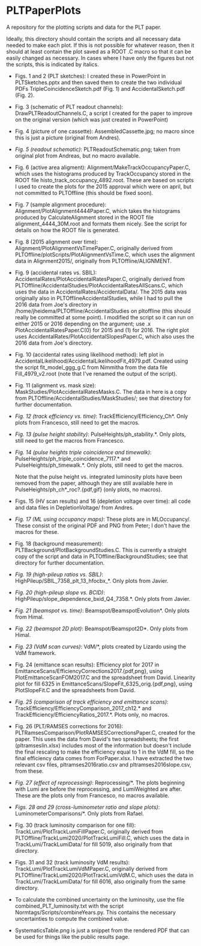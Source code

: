 # PLTPaperPlots
A repository for the plotting scripts and data for the PLT paper.

Ideally, this directory should contain the scripts and all necessary data needed to make each plot. If this is not possible for whatever reason, then it should at least contain the plot saved as a ROOT .C macro so that it can be easily changed as necessary. In cases where I have only the figures but not the scripts, this is indicated by italics.

* Figs. 1 and 2 (PLT sketches): I created these in PowerPoint in PLTSketches.pptx and then saved them to create the two individual PDFs TripleCoincidenceSketch.pdf (Fig. 1) and AccidentalSketch.pdf (Fig. 2).

* Fig. 3 (schematic of PLT readout channels): DrawPLTReadoutChannels.C, a script I created for the paper to improve on the original version (which was just created in PowerPoint)

* Fig. 4 (picture of one cassette): AssembledCassette.jpg; no macro since this is just a picture (original from Andres). 

* *Fig. 5 (readout schematic)*: PLTReadoutSchematic.png; taken from original plot from Andreas, but no macro available.

* Fig. 6 (active area aligment): Alignment/MakeTrackOccupancyPaper.C, which uses the histograms produced by TrackOccupancy stored in the ROOT file histo_track_occupancy_4892.root. These are based on scripts I used to create the plots for the 2015 approval which were on april, but not committed to PLTOffline (this should be fixed soon).

* Fig. 7 (sample alignment procedure): Alignment/PlotAlignment4444Paper.C, which takes the histograms produced by CalculateAlignment stored in the ROOT file alignment_4444_30M.root and formats them nicely. See the script for details on how the ROOT file is generated.

* Fig. 8 (2015 alignment over time): Alignment/PlotAlignmentVsTimePaper.C, originally derived from PLTOffline/plotScripts/PlotAlignmentVsTime.C, which uses the alignment data in Alignment2015/, originally from PLTOffline/ALIGNMENT.

* Fig. 9 (accidental rates vs. SBIL): AccidentalRates/PlotAccidentalRatesPaper.C, originally derived from PLTOffline/AccidentalStudies/PlotAccidentalRatesAllScans.C, which uses the data in AccidentalRates/AccidentalData/. The 2015 data was originally also in PLTOfflineAccidentalStudies, while I had to pull the 2016 data from Joe's directory in /home/jheidema/PLTOffline/AccidentalStudies on pltoffline (this should really be committed at some point). I modified the script so it can run on either 2015 or 2016 depending on the argument; use .x PlotAccidentalRatesPaper.C(0) for 2015 and (1) for 2016. The right plot uses AccidentalRates/PlotAccidentalSlopesPaper.C, which also uses the 2016 data from Joe's directory.

* Fig. 10 (accidental rates using likelihood method): left plot in AccidentalLikelihood/AccidentalLikelihoodFit_4979.pdf. Created using the script fit_model_ggg_g.C from Nimmitha from the data file Fill_4979_v2.root (note that I've renamed the output of the script).

* Fig. 11 (alignment vs. mask size): MaskStudies/PlotAccidentalRatesMasks.C. The data in here is a copy from PLTOffline/AccidentalStudies/MaskStudies/; see that directory for further documentation.

* *Fig. 12 (track efficiency vs. time)*: TrackEfficiency/Efficiency_Ch*. Only plots from Francesco, still need to get the macros.

* *Fig. 13 (pulse height stability)*: PulseHeights/ph_stability.*. Only plots, still need to get the macros from Francesco.

* *Fig. 14 (pulse heights triple coincidence and timewalk)*: PulseHeights/ph_triple_coincidence_7117.* and PulseHeights/ph_timewalk.*. Only plots, still need to get the macros.

   Note that the pulse height vs. integrated luminosity plots have been removed from the paper, although they are still available here in PulseHeights/ph_ch*_roc?.{pdf,gif} (only plots, no macros).

* Figs. 15 (HV scan results) and 16 (depletion voltage over time): all code and data files in DepletionVoltage/ from Andres.

* *Fig. 17 (ML using occupancy maps)*: These plots are in MLOccupancy/. These consist of the original PDF and PNG from Peter; I don't have the macros for these.

* Fig. 18 (background measurement): PLTBackground/PlotBackgroundStudies.C. This is currently a straight copy of the script and data in PLTOffline/BackgroundStudies; see that directory for further documentation.

* *Fig. 19 (high-pileup ratios vs. SBIL)*: HighPileup/SBIL_7358_plt_13_hfocbx_*. Only plots from Javier.

* *Fig. 20 (high-pileup slope vs. BCID)*: HighPileup/slope_dependence_bxid_Q4_7358.*. Only plots from Javier.

* *Fig. 21 (beamspot vs. time)*: Beamspot/BeamspotEvolution*. Only plots from Himal.

* *Fig. 22 (beamspot 2D plot)*: Beamspot/Beamspot2D*. Only plots from Himal.

* *Fig. 23 (VdM scan curves)*: VdM/*, plots created by Lizardo using the VdM framework.

* Fig. 24 (emittance scan results): Efficiency plot for 2017 in EmittanceScans/EfficiencyCorrections2017.{pdf,png}, using PlotEmittanceScanFOM2017.C and the spreadsheet from David. Linearity plot for fill 6325 in EmittanceScans/SlopeFit_6325_orig.{pdf,png}, using PlotSlopeFit.C and the spreadsheets from David.

* *Fig. 25 (comparison of track efficiency and emittance scans)*: TrackEfficiency/EfficiencyComparison_2017_ch12.* and TrackEfficiency/EfficiencyRatios_2017.*. Plots only, no macros.

* Fig. 26 (PLT/RAMSES corrections for 2016): PLTRamsesComparison/PlotRAMSESCorrectionsPaper.C, created for the paper. This uses the data from David's two spreadsheets; the first (pltramseslin.xlsx) includes most of the information but doesn't include the final rescaling to make the efficiency equal to 1 in the VdM fill, so the final efficiency data comes from ForPaper.xlsx. I have extracted the two relevant csv files, pltramses2016ratio.csv and pltramses2016slope.csv, from these.

* *Fig. 27 (effect of reprocessing)*: Reprocessing/*. The plots beginning with Lumi are before the reprocessing, and LumiWeighted are after. These are the plots only from Francesco, no macros available.

* *Figs. 28 and 29 (cross-luminometer ratio and slope plots)*: LuminometerComparisons/*. Only plots from Rafael.

* Fig. 30 (track luminosity comparison for one fill): TrackLumi/PlotTrackLumiFillPaper.C, originally derived from PLTOffline/TrackLumi2020/PlotTrackLumiFill.C, which uses the data in TrackLumi/TrackLumiData/ for fill 5019, also originally from that directory.

* Figs. 31 and 32 (track luminosity VdM results): TrackLumi/PlotTrackLumiVdMPaper.C, originally derived from PLTOffline/TrackLumi2020/PlotTrackLumiVdM.C, which uses the data in TrackLumi/TrackLumiData/ for fill 6016, also originally from the same directory.

* To calculate the combined uncertainty on the luminosity, use the file combined_PLT_luminosity.txt with the script Normtags/Scripts/combineYears.py. This contains the necessary uncertainties to compute the combined value.

* SystematicsTable.png is just a snippet from the rendered PDF that can be used for things like the public results page.